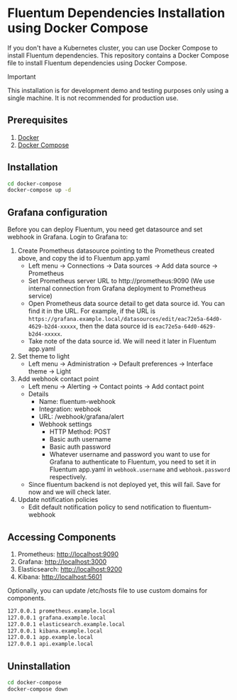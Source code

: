 # Fluentum Dependencies Installation using Docker Compose

If you don't have a Kubernetes cluster, you can use Docker Compose to install Fluentum dependencies. This repository contains a Docker Compose file to install Fluentum dependencies using Docker Compose.

> [!IMPORTANT]
> This installation is for development demo and testing purposes only using a single machine. It is not recommended for production use.

## Prerequisites

1. [Docker](https://docs.docker.com/get-docker/)
1. [Docker Compose](https://docs.docker.com/compose/install/)

## Installation

```bash
cd docker-compose
docker-compose up -d
```
## Grafana configuration

Before you can deploy Fluentum, you need get datasource and set webhook in Grafana. Login to Grafana to:

1. Create Prometheus datasource pointing to the Prometheus created above, and copy the id to Fluentum app.yaml
    - Left menu -> Connections -> Data sources -> Add data source -> Prometheus
    - Set Prometheus server URL to http://prometheus:9090 (We use internal connection from Grafana deployment to Prometheus service)
    - Open Prometheus data source detail to get data source id. You can find it in the URL. For example, if the URL is `https://grafana.example.local/datasources/edit/eac72e5a-64d0-4629-b2d4-xxxxx`, then the data source id is `eac72e5a-64d0-4629-b2d4-xxxxx`.
    - Take note of the data source id. We will need it later in Fluentum app.yaml
1. Set theme to light
    - Left menu -> Administration -> Default preferences -> Interface theme -> Light
1. Add webhook contact point
    - Left menu -> Alerting -> Contact points -> Add contact point
    - Details
        - Name: fluentum-webhook
        - Integration: webhook
        - URL: <Fluentum API URL>/webhook/grafana/alert
        - Webhook settings
            - HTTP Method: POST
            - Basic auth username
            - Basic auth password
            - Whatever username and password you want to use for Grafana to authenticate to Fluentum, you need to set it in Fluentum app.yaml in `webhook.username` and `webhook.password` respectively.
    - Since fluentum backend is not deployed yet, this will fail. Save for now and we will check later.
1. Update notification policies
    - Edit default notification policy to send notification to fluentum-webhook 

## Accessing Components

1. Prometheus: [http://localhost:9090](http://localhost:9090)
1. Grafana: [http://localhost:3000](http://localhost:3000)
1. Elasticsearch: [http://localhost:9200](http://localhost:9200)
1. Kibana: [http://localhost:5601](http://localhost:5601)

Optionally, you can update /etc/hosts file to use custom domains for components.

```bash
127.0.0.1 prometheus.example.local
127.0.0.1 grafana.example.local
127.0.0.1 elasticsearch.example.local
127.0.0.1 kibana.example.local
127.0.0.1 app.example.local
127.0.0.1 api.example.local
```

## Uninstallation

```bash
cd docker-compose
docker-compose down
```
